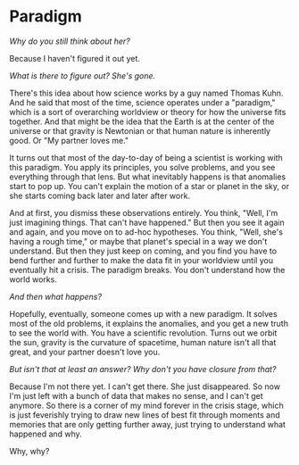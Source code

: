 # Paradigm

*Why do you still think about her?*

Because I haven't figured it out yet.

*What is there to figure out? She's gone.*

There's this idea about how science works by a guy named Thomas Kuhn. And he said that most of the time, science operates under a "paradigm," which is a sort of overarching worldview or theory for how the universe fits together. And that might be the idea that the Earth is at the center of the universe or that gravity is Newtonian or that human nature is inherently good. Or "My partner loves me."

It turns out that most of the day-to-day of being a scientist is working with this paradigm. You apply its principles, you solve problems, and you see everything through that lens. But what inevitably happens is that anomalies start to pop up. You can't explain the motion of a star or planet in the sky, or she starts coming back later and later after work.

And at first, you dismiss these observations entirely. You think, "Well, I'm just imagining things. That can't have happened." But then you see it again and again, and you move on to ad-hoc hypotheses. You think, "Well, she's having a rough time," or maybe that planet's special in a way we don't understand. But then they just keep on coming, and you find you have to bend further and further to make the data fit in your worldview until you eventually hit a crisis. The paradigm breaks. You don't understand how the world works.

*And then what happens?*

Hopefully, eventually, someone comes up with a new paradigm. It solves most of the old problems, it explains the anomalies, and you get a new truth to see the world with. You have a scientific revolution. Turns out we orbit the sun, gravity is the curvature of spacetime, human nature isn't all that great, and your partner doesn't love you.

*But isn't that at least an answer? Why don't you have closure from that?*

Because I'm not there yet. I can't get there. She just disappeared. So now I'm just left with a bunch of data that makes no sense, and I can't get anymore. So there is a corner of my mind forever in the crisis stage, which is just feverishly trying to draw new lines of best fit through moments and memories that are only getting further away, just trying to understand what happened and why.

Why, why?
